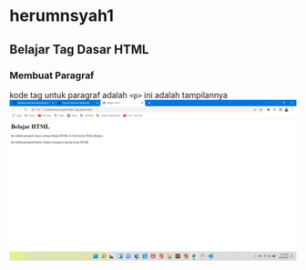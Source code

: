 # herumnsyah1
## Belajar Tag Dasar HTML

### Membuat Paragraf
kode tag untuk paragraf adalah `<p>`
ini adalah tampilannya
![gambar1](screenshoot/ss1.png)    